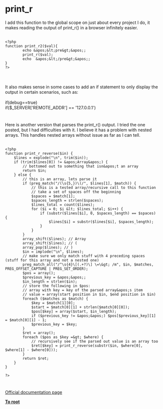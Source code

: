 # print_r



I add this function to the global scope on just about every project I do, it makes reading the output of print_r() in a browser infinitely easier.<br><br>

```
<?php
function print_r2($val){
        echo &apos;&lt;pre&gt;&apos;;
        print_r($val);
        echo  &apos;&lt;/pre&gt;&apos;;
}
?>
```
<br><br>It also makes sense in some cases to add an if statement to only display the output in certain scenarios, such as:<br><br>if(debug==true)<br>if($_SERVER[&apos;REMOTE_ADDR&apos;] == &apos;127.0.0.1&apos;)  

#

Here is another version that parses the print_r() output. I tried the one posted, but I had difficulties with it. I believe it has a problem with nested arrays. This handles nested arrays without issue as far as I can tell. <br><br>

```
<?php
function print_r_reverse($in) {
    $lines = explode("\n", trim($in));
    if (trim($lines[0]) != &apos;Array&apos;) {
        // bottomed out to something that isn&apos;t an array
        return $in;
    } else {
        // this is an array, lets parse it
        if (preg_match("/(\s{5,})\(/", $lines[1], $match)) {
            // this is a tested array/recursive call to this function
            // take a set of spaces off the beginning
            $spaces = $match[1];
            $spaces_length = strlen($spaces);
            $lines_total = count($lines);
            for ($i = 0; $i &lt; $lines_total; $i++) {
                if (substr($lines[$i], 0, $spaces_length) == $spaces) {
                    $lines[$i] = substr($lines[$i], $spaces_length);
                }
            }
        }
        array_shift($lines); // Array
        array_shift($lines); // (
        array_pop($lines); // )
        $in = implode("\n", $lines);
        // make sure we only match stuff with 4 preceding spaces (stuff for this array and not a nested one)
        preg_match_all("/^\s{4}\[(.+?)\] \=\&gt; /m", $in, $matches, PREG_OFFSET_CAPTURE | PREG_SET_ORDER);
        $pos = array();
        $previous_key = &apos;&apos;;
        $in_length = strlen($in);
        // store the following in $pos:
        // array with key = key of the parsed array&apos;s item
        // value = array(start position in $in, $end position in $in)
        foreach ($matches as $match) {
            $key = $match[1][0];
            $start = $match[0][1] + strlen($match[0][0]);
            $pos[$key] = array($start, $in_length);
            if ($previous_key != &apos;&apos;) $pos[$previous_key][1] = $match[0][1] - 1;
            $previous_key = $key;
        }
        $ret = array();
        foreach ($pos as $key =&gt; $where) {
            // recursively see if the parsed out value is an array too
            $ret[$key] = print_r_reverse(substr($in, $where[0], $where[1] - $where[0]));
        }
        return $ret;
    }
}

?>
```
  

#

[Official documentation page](https://www.php.net/manual/en/function.print-r.php)

**[To root](/README.md)**